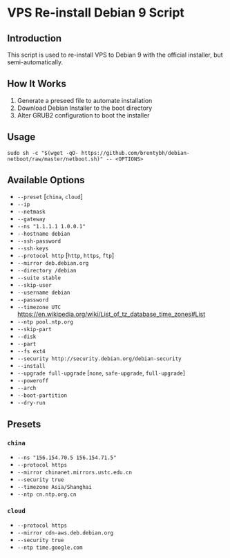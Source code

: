 # VPS Re-install Debian 9 Script

## Introduction

This script is used to re-install VPS to Debian 9 with the official installer, but semi-automatically.

## How It Works

1. Generate a preseed file to automate installation
2. Download Debian Installer to the boot directory
3. Alter GRUB2 configuration to boot the installer

## Usage

    sudo sh -c "$(wget -qO- https://github.com/brentybh/debian-netboot/raw/master/netboot.sh)" -- <OPTIONS>

## Available Options

 - `--preset` [`china`, `cloud`]
 - `--ip`
 - `--netmask`
 - `--gateway`
 - `--ns "1.1.1.1 1.0.0.1"`
 - `--hostname debian`
 - `--ssh-password`
 - `--ssh-keys`
 - `--protocol http` [`http`, `https`, `ftp`]
 - `--mirror deb.debian.org`
 - `--directory /debian`
 - `--suite stable`
 - `--skip-user`
 - `--username debian`
 - `--password`
 - `--timezone UTC` https://en.wikipedia.org/wiki/List_of_tz_database_time_zones#List
 - `--ntp pool.ntp.org`
 - `--skip-part`
 - `--disk`
 - `--part`
 - `--fs ext4`
 - `--security http://security.debian.org/debian-security`
 - `--install`
 - `--upgrade full-upgrade` [`none`, `safe-upgrade`, `full-upgrade`]
 - `--poweroff`
 - `--arch`
 - `--boot-partition`
 - `--dry-run`

## Presets

### `china`

 - `--ns "156.154.70.5 156.154.71.5"`
 - `--protocol https`
 - `--mirror chinanet.mirrors.ustc.edu.cn`
 - `--security true`
 - `--timezone Asia/Shanghai`
 - `--ntp cn.ntp.org.cn`

### `cloud`

 - `--protocol https`
 - `--mirror cdn-aws.deb.debian.org`
 - `--security true`
 - `--ntp time.google.com`
